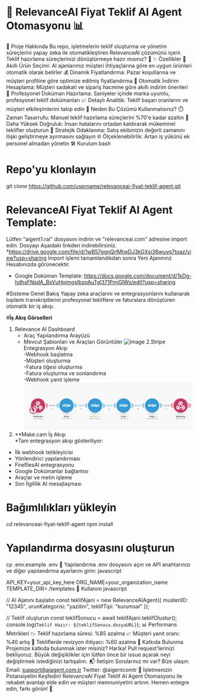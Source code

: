 # 🤖 RelevanceAI Fiyat Teklif AI Agent Otomasyonu 📊
📌 Proje Hakkında
Bu repo, işletmelerin teklif oluşturma ve yönetim süreçlerini yapay zeka ile otomatikleştiren RelevanceAI çözümünü içerir. Teklif hazırlama süreçlerinizi dönüştürmeye hazır mısınız? 🚀
✨ Özellikler
🧠 Akıllı Ürün Seçimi: AI ajanlarımız müşteri ihtiyaçlarına göre en uygun ürünleri otomatik olarak belirler
💰 Dinamik Fiyatlandırma: Pazar koşullarına ve müşteri profiline göre optimize edilmiş fiyatlandırma
🔄 Otomatik İndirim Hesaplama: Müşteri sadakati ve sipariş hacmine göre akıllı indirim önerileri
📄 Profesyonel Doküman Hazırlama: Saniyeler içinde marka uyumlu, profesyonel teklif dokümanları
📈 Detaylı Analitik: Teklif başarı oranlarını ve müşteri etkileşimlerini takip edin
🚀 Neden Bu Çözümü Kullanmalısınız?
⏱️ Zaman Tasarrufu: Manuel teklif hazırlama süreçlerini %70'e kadar azaltın
🎯 Daha Yüksek Doğruluk: İnsan hatalarını ortadan kaldırarak mükemmel teklifler oluşturun
💼 Stratejik Odaklanma: Satış ekibinizin değerli zamanını ilişki geliştirmeye ayırmasını sağlayın
🌐 Ölçeklenebilirlik: Artan iş yükünü ek personel almadan yönetin
🛠️ Kurulum
bash


# Repo'yu klonlayın
git clone https://github.com/username/relevanceai-fiyat-teklif-agent.git

#  RelevanceAI Fiyat Teklif AI Agent Template:
Lütfen "aigent1.rai" dosyasını indirin ve  "relevanceai.com" adresine import edin. Dosyayı Aşaıdaki linkden indirebilirsiniz. 
*https://drive.google.com/file/d/1wB57ggnQrlMtwDJ3kGXsi36wuvq7toaz/view?usp=sharing
İmport işlemi tamamlandıkdan sonra Yeni Ajanınınz Hesabınızda görünecektir.
* Google Doküman Template:
https://docs.google.com/document/d/1kDg-hdhsFNsdA_BsVuHpjmgsIbzpAuTgl371PmjGlWs/edit?usp=sharing

#Sisteme Genel Bakış
Yapay zeka araçlarını ve entegrasyonlarını kullanarak toplantı transkriptlerini profesyonel tekliflere ve faturalara dönüştüren otomatik bir iş akışı.

#<strong>İş Akış Görselleri</strong>
1. Relevance AI Dashboard
   * Araç Yapılandırma Arayüzü
   * Mevcut Şablonları ve Araçları Görüntüler
  ![image](https://github.com/user-attachments/assets/b38cb24a-45e9-4f1e-81e3-658bb54ba711)
2.Stripe Entegrasyon Akışı<br>
  -Webhook başlatma<br>
  -Müşteri oluşturma<br>
  -Fatura öğesi oluşturma<br>
  -Fatura oluşturma ve sonlandırma<br>
  -Webhook yanıt işleme<br>
![image](https://github.com/yaslan/Relevanceai-Fiyat-Teklif-AI-Agent-Otomasyonu/blob/main/stripe-flow.png)
3. **Make.cam İş Akışı<br>
*Tam entegrasyon akışı gösteriliyor:<br>
  - İlk webhook tetikleyicisi<br>
  - Yönlendirici yapılandırması<br>
  - FirefliesAI entegrasyonu<br>
  - Google Dokümanlar bağlantısı<br>
  - Araçlar ve metin işleme<br>
  - Son İlgililik AI mesajlaşması<br>

  
# Bağımlılıkları yükleyin<br>
cd relevanceai-fiyat-teklif-agent
npm install

# Yapılandırma dosyasını oluşturun
cp .env.example .env
🔧 Yapılandırma
.env dosyasını açın ve API anahtarınızı ve diğer yapılandırma ayarlarını girin:
javascript


API_KEY=your_api_key_here
ORG_NAME=your_organization_name
TEMPLATE_DIR=./templates
🚀 Kullanım
javascript


// AI Ajanını başlatın
const teklifAjani = new RelevanceAIAgent({
  musteriID: "12345",
  urunKategorisi: "yazilim",
  teklifTipi: "kurumsal"
});

// Teklif oluşturun
const teklifSonucu = await teklifAjani.teklifOlustur();
console.log(`Teklif Hazır: ${teklifSonucu.dosyaURL}`);
📊 Performans Metrikleri
📉 Teklif hazırlama süresi: %85 azalma
📈 Müşteri yanıt oranı: %40 artış
🔄 Tekliflerde revizyon ihtiyacı: %60 azalma
🤝 Katkıda Bulunma
Projemize katkıda bulunmak ister misiniz? Harika! Pull request'lerinizi bekliyoruz. Büyük değişiklikler için lütfen önce bir issue açarak neyi değiştirmek istediğinizi tartışalım.
📬 İletişim
Sorularınız mı var? Bize ulaşın:
Email: support@aiagent.com.tr
Twitter: @aigentcomtr
🌟 İşletmenizin Potansiyelini Keşfedin!
RelevanceAI Fiyat Teklif AI Agent Otomasyonu ile rekabet avantajı elde edin ve müşteri memnuniyetini artırın. Hemen entegre edin, farkı görün! 💯
